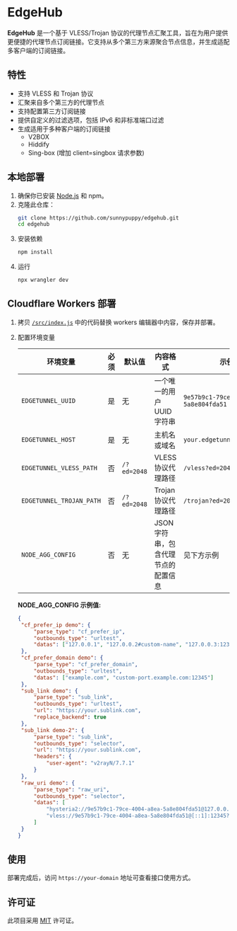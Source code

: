 # EdgeHub

**EdgeHub** 是一个基于 VLESS/Trojan 协议的代理节点汇聚工具，旨在为用户提供更便捷的代理节点订阅链接。它支持从多个第三方来源聚合节点信息，并生成适配多客户端的订阅链接。

## 特性

- 支持 VLESS 和 Trojan 协议
- 汇聚来自多个第三方的代理节点
- 支持配置第三方订阅链接
- 提供自定义的过滤选项，包括 IPv6 和非标准端口过滤
- 生成适用于多种客户端的订阅链接
  - V2BOX
  - Hiddify
  - Sing-box (增加 client=singbox 请求参数)

## 本地部署

1. 确保你已安装 [Node.js](https://nodejs.org/) 和 npm。
2. 克隆此仓库：
   ```bash
   git clone https://github.com/sunnypuppy/edgehub.git
   cd edgehub
   ```
3. 安装依赖
   ```bash
   npm install
   ```
4. 运行
   ```bash
   npx wrangler dev
   ```

## Cloudflare Workers 部署

1. 拷贝 [`/src/index.js`](https://github.com/sunnypuppy/edgehub/blob/master/src/index.js) 中的代码替换 workers 编辑器中内容，保存并部署。
2. 配置环境变量

   | 环境变量                 | 必须 | 默认值      | 内容格式                            | 示例                                   |
   | ------------------------ | ---- | ----------- | ----------------------------------- | -------------------------------------- |
   | `EDGETUNNEL_UUID`        | 是   | 无          | 一个唯一的用户 UUID 字符串          | `9e57b9c1-79ce-4004-a8ea-5a8e804fda51` |
   | `EDGETUNNEL_HOST`        | 是   | 无          | 主机名或域名                        | `your.edgetunnel.host.com`             |
   | `EDGETUNNEL_VLESS_PATH`  | 否   | `/?ed=2048` | VLESS 协议代理路径                  | `/vless?ed=2048`                       |
   | `EDGETUNNEL_TROJAN_PATH` | 否   | `/?ed=2048` | Trojan 协议代理路径                 | `/trojan?ed=2048`                      |
   | `NODE_AGG_CONFIG`        | 否   | 无          | JSON 字符串，包含代理节点的配置信息 | 见下方示例                             |

   **NODE_AGG_CONFIG 示例值:**

   ```json
   {
   	"cf_prefer_ip demo": {
   		"parse_type": "cf_prefer_ip",
   		"outbounds_type": "urltest",
   		"datas": ["127.0.0.1", "127.0.0.2#custom-name", "127.0.0.3:12345#custom-port", "hysteria2://127.0.0.4:12345#custom-protocol"]
   	},
   	"cf_prefer_domain demo": {
   		"parse_type": "cf_prefer_domain",
   		"outbounds_type": "urltest",
   		"datas": ["example.com", "custom-port.example.com:12345"]
   	},
   	"sub_link demo": {
   		"parse_type": "sub_link",
   		"outbounds_type": "urltest",
   		"url": "https://your.sublink.com",
   		"replace_backend": true
   	},
   	"sub_link demo-2": {
   		"parse_type": "sub_link",
   		"outbounds_type": "selector",
   		"url": "https://your.sublink.com",
   		"headers": {
   			"user-agent": "v2rayN/7.7.1"
   		}
   	},
   	"raw_uri demo": {
   		"parse_type": "raw_uri",
   		"outbounds_type": "selector",
   		"datas": [
   			"hysteria2://9e57b9c1-79ce-4004-a8ea-5a8e804fda51@127.0.0.1:12345?sni=www.cloudflare.com#raw-uri-demo-hy2",
   			"vless://9e57b9c1-79ce-4004-a8ea-5a8e804fda51@[::1]:12345?host=www.cloudflare.com&path=/vless&sni=www.cloudflare.com#raw-uri-demo-v6-vless"
   		]
   	}
   }
   ```

## 使用

部署完成后，访问 `https://your-domain` 地址可查看接口使用方式。

## 许可证

此项目采用 [MIT](https://github.com/sunnypuppy/edgehub/blob/master/LICENSE) 许可证。
